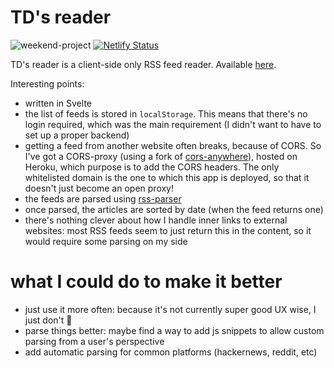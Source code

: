 # TD's reader
![weekend-project](https://the-weekend-project.vercel.app/api/svg)
[![Netlify Status](https://api.netlify.com/api/v1/badges/1079bc57-9eb5-4b4e-9efa-0ba2565e2aae/deploy-status)](https://app.netlify.com/sites/td-reader/deploys)

TD's reader is a client-side only RSS feed reader.
Available [here](https://reader.tducasse.com).

Interesting points:
- written in Svelte
- the list of feeds is stored in `localStorage`. This means that there's no login required, which was the main requirement (I didn't want to have to set up a proper backend)
- getting a feed from another website often breaks, because of CORS. So I've got a CORS-proxy (using a fork of [cors-anywhere](https://github.com/Rob--W/cors-anywhere)), hosted on Heroku, which purpose is to add the CORS headers. The only whitelisted domain is the one to which this app is deployed, so that it doesn't just become an open proxy!
- the feeds are parsed using [rss-parser](https://github.com/rbren/rss-parser)
- once parsed, the articles are sorted by date (when the feed returns one)
- there's nothing clever about how I handle inner links to external websites: most RSS feeds seem to just return this in the content, so it would require some parsing on my side

# what I could do to make it better
- just use it more often: because it's not currently super good UX wise, I just don't 😬
- parse things better: maybe find a way to add js snippets to allow custom parsing from a user's perspective
- add automatic parsing for common platforms (hackernews, reddit, etc)
